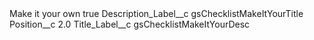 <?xml version="1.0" encoding="UTF-8"?>
<CustomMetadata xmlns="http://soap.sforce.com/2006/04/metadata" xmlns:xsi="http://www.w3.org/2001/XMLSchema-instance" xmlns:xsd="http://www.w3.org/2001/XMLSchema">
    <label>Make it your own</label>
    <protected>true</protected>
    <values>
        <field>Description_Label__c</field>
        <value xsi:type="xsd:string">gsChecklistMakeItYourTitle</value>
    </values>
    <values>
        <field>Position__c</field>
        <value xsi:type="xsd:double">2.0</value>
    </values>
    <values>
        <field>Title_Label__c</field>
        <value xsi:type="xsd:string">gsChecklistMakeItYourDesc</value>
    </values>
</CustomMetadata>
